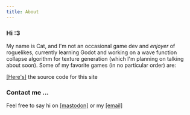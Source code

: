 ```yaml
---
title: About
---
```


<style>
  :root {
  --background: #fff;
  --text: hsl(0, 0%, 0%);
  --highlight: hsl(0, 1%, 50%);
}
  body {
  background-image: url(coffee!.jpeg);
  background-size: 55em;
}
</style>

### Hi :3
My name is Cat, and I'm  not an occasional game dev and *enjoyer* of roguelikes, currently learning Godot and working on a wave function collapse algorithm for texture generation (which I'm planning on talking about soon). Some of my favorite games (in no particular order) are:

[[Here's]](https://github.com/Caellus/caellus.github.io) the source code for this site

### Contact me ...

Feel free to say hi on [[mastodon]](https://mastodon.lol/web/accounts/78714#) or my [[email]](caelginsmith@gmail.com)
